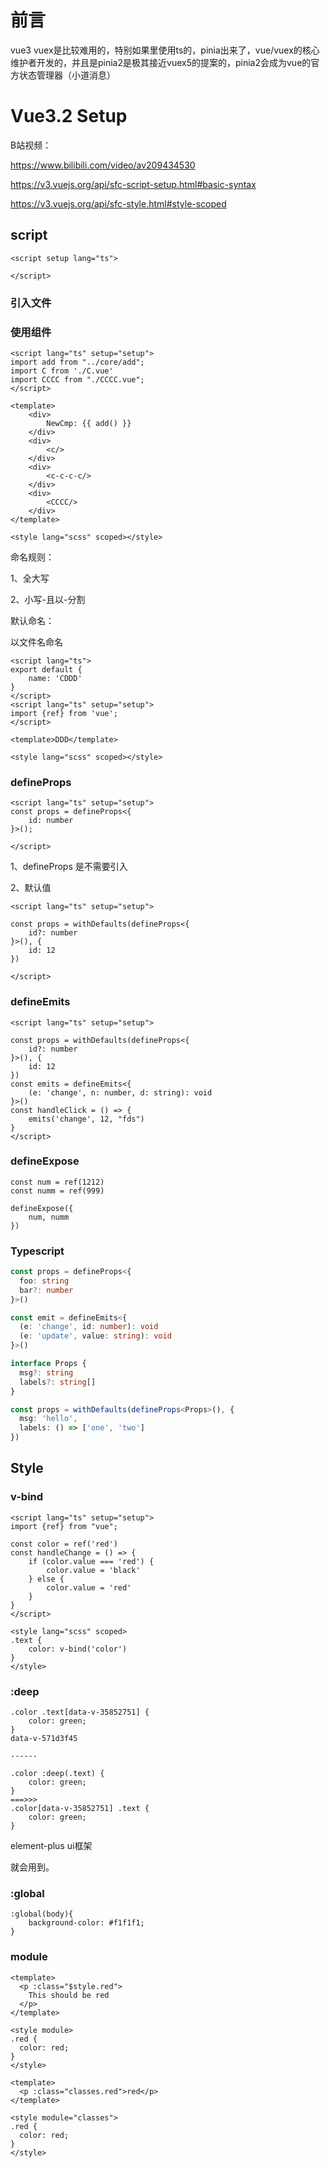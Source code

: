 # 前言

vue3 vuex是比较难用的，特别如果里使用ts的，pinia出来了，vue/vuex的核心维护者开发的，并且是pinia2是极其接近vuex5的提案的，pinia2会成为vue的官方状态管理器（小道消息）



# Vue3.2 Setup

B站视频：

https://www.bilibili.com/video/av209434530

https://v3.vuejs.org/api/sfc-script-setup.html#basic-syntax

https://v3.vuejs.org/api/sfc-style.html#style-scoped

## script

```vue
<script setup lang="ts">

</script>
```



### 引入文件

### 使用组件

```vue
<script lang="ts" setup="setup">
import add from "../core/add";
import C from './C.vue'
import CCCC from "./CCCC.vue";
</script>

<template>
    <div>
        NewCmp: {{ add() }}
    </div>
    <div>
        <c/>
    </div>
    <div>
        <c-c-c-c/>
    </div>
    <div>
        <CCCC/>
    </div>
</template>

<style lang="scss" scoped></style>

```

命名规则：

1、全大写

2、小写-且以-分割

默认命名：

以文件名命名

```vue
<script lang="ts">
export default {
    name: 'CDDD'
}
</script>
<script lang="ts" setup="setup">
import {ref} from 'vue';
</script>

<template>DDD</template>

<style lang="scss" scoped></style>

```



### defineProps

```vue
<script lang="ts" setup="setup">
const props = defineProps<{
    id: number
}>();

</script>
```

1、defineProps 是不需要引入

2、默认值

```vue
<script lang="ts" setup="setup">

const props = withDefaults(defineProps<{
    id?: number
}>(), {
    id: 12
})

</script>
```



### defineEmits

```vue
<script lang="ts" setup="setup">

const props = withDefaults(defineProps<{
    id?: number
}>(), {
    id: 12
})
const emits = defineEmits<{
    (e: 'change', n: number, d: string): void
}>()
const handleClick = () => {
    emits('change', 12, "fds")
}
</script>
```



### defineExpose

```vue
const num = ref(1212)
const numm = ref(999)

defineExpose({
    num, numm
})
```



### Typescript

```typescript
const props = defineProps<{
  foo: string
  bar?: number
}>()

const emit = defineEmits<{
  (e: 'change', id: number): void
  (e: 'update', value: string): void
}>()
```



```typescript
interface Props {
  msg?: string
  labels?: string[]
}

const props = withDefaults(defineProps<Props>(), {
  msg: 'hello',
  labels: () => ['one', 'two']
})
```



## Style



### v-bind

```vue
<script lang="ts" setup="setup">
import {ref} from "vue";

const color = ref('red')
const handleChange = () => {
    if (color.value === 'red') {
        color.value = 'black'
    } else {
        color.value = 'red'
    }
}
</script>

<style lang="scss" scoped>
.text {
    color: v-bind('color')
}
</style>

```



### :deep

```vue
.color .text[data-v-35852751] {
    color: green;
}
data-v-571d3f45

------

.color :deep(.text) {
    color: green;
}
===>>>
.color[data-v-35852751] .text {
    color: green;
}
```

element-plus ui框架

就会用到。



### :global

```vue
:global(body){
    background-color: #f1f1f1;
}
```



### module

```vue
<template>
  <p :class="$style.red">
    This should be red
  </p>
</template>

<style module>
.red {
  color: red;
}
</style>
```

```vue
<template>
  <p :class="classes.red">red</p>
</template>

<style module="classes">
.red {
  color: red;
}
</style>
```

